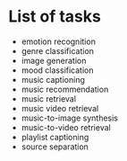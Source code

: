 # List of tasks

- emotion recognition
- genre classification
- image generation
- mood classification
- music captioning
- music recommendation
- music retrieval
- music video retrieval
- music-to-image synthesis
- music-to-video retrieval
- playlist captioning
- source separation
